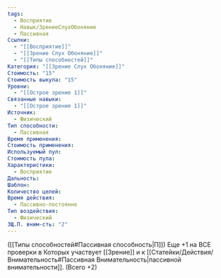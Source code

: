 ```yaml
---
tags:
  - Восприятие
  - Навык/ЗрениеСлухОбоняние
  - Пассивная
Ссылки:
  - "[[Восприятие]]"
  - "[[Зрение Слух Обоняние]]"
  - "[[Типы способностей]]"
Категория: "[[Зрение Слух Обоняние]]"
Стоимость: "15"
Стоимость выкупа: "15"
Уровни:
  - "[[Острое зрение 1]]"
Связанные навыки:
  - "[[Острое зрение 1]]"
Источник:
  - Физический
Тип способности:
  - Пассивная
Время применения: 
Стоимость применения: 
Используемый пул: 
Стоимость пула: 
Характеристики:
  - Восприятие
Дальность: 
Шаблон: 
Количество целей: 
Время действия:
  - Пассивно-постоянно
Тип воздействия:
  - Физический
ЗЩ.П. вним-сть: "2"
---
```

([[Типы способностей#Пассивная способность|П]]) Еще +1 на ВСЕ проверки в Которых участвует [[Зрение]] и к [[Статейки/Действия/Внимательность#Пассивная Внимательность|пассивной внимательности]]. (Всего +2)